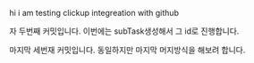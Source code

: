hi i am testing clickup integreation with github

자 두번째 커밋입니다. 이번에는 subTask생성해서 그 id로 진행합니다.

마지막 세번재 커밋입니다. 동일하지만 마지막 머지방식을 해보려 합니다.
